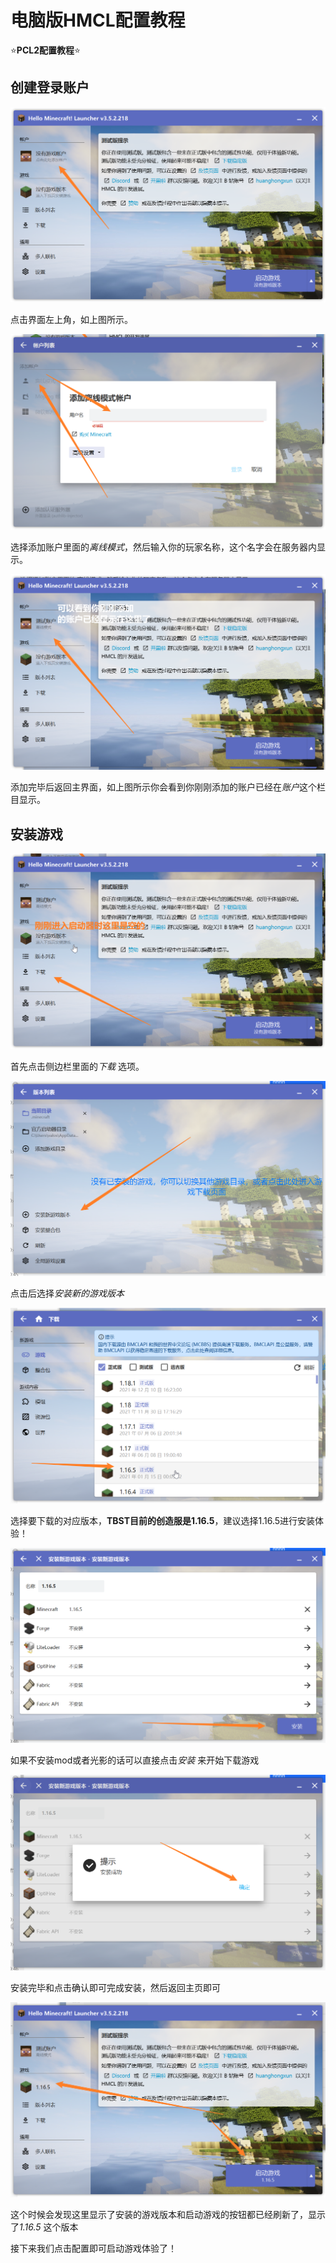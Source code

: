 # 电脑版HMCL配置教程

⭐**PCL2配置教程**⭐

## 创建登录账户

![1](%E7%94%B5%E8%84%91%E7%89%88%E9%85%8D%E7%BD%AE%E6%95%99%E7%A8%8B.assets/1.png)

点击界面左上角，如上图所示。

![image-20220209111048637](%E7%94%B5%E8%84%91%E7%89%88%E9%85%8D%E7%BD%AE%E6%95%99%E7%A8%8B.assets/image-20220209111048637.png)

选择添加账户里面的*离线模式*，然后输入你的玩家名称，这个名字会在服务器内显示。

![image-20220209111441012](%E7%94%B5%E8%84%91%E7%89%88%E9%85%8D%E7%BD%AE%E6%95%99%E7%A8%8B.assets/image-20220209111441012.png)

添加完毕后返回主界面，如上图所示你会看到你刚刚添加的账户已经在*账户*这个栏目显示。

## 安装游戏

![image-20220209111515355](%E7%94%B5%E8%84%91%E7%89%88%E9%85%8D%E7%BD%AE%E6%95%99%E7%A8%8B.assets/image-20220209111515355.png)

首先点击侧边栏里面的*下载* 选项。

![image-20220209204616233](%E7%94%B5%E8%84%91%E7%89%88%E9%85%8D%E7%BD%AE%E6%95%99%E7%A8%8B.assets/image-20220209204616233.png)

点击后选择*安装新的游戏版本*  

![image-20220209204715831](%E7%94%B5%E8%84%91%E7%89%88%E9%85%8D%E7%BD%AE%E6%95%99%E7%A8%8B.assets/image-20220209204715831.png)

选择要下载的对应版本，**TBST目前的创造服是1.16.5**，建议选择1.16.5进行安装体验！

![image-20220209204755174](%E7%94%B5%E8%84%91%E7%89%88%E9%85%8D%E7%BD%AE%E6%95%99%E7%A8%8B.assets/image-20220209204755174.png)

如果不安装mod或者光影的话可以直接点击*安装* 来开始下载游戏

![image-20220209204935574](%E7%94%B5%E8%84%91%E7%89%88%E9%85%8D%E7%BD%AE%E6%95%99%E7%A8%8B.assets/image-20220209204935574.png)

安装完毕和点击确认即可完成安装，然后返回主页即可

![image-20220209205020141](%E7%94%B5%E8%84%91%E7%89%88%E9%85%8D%E7%BD%AE%E6%95%99%E7%A8%8B.assets/image-20220209205020141.png)

这个时候会发现这里显示了安装的游戏版本和启动游戏的按钮都已经刷新了，显示了*1.16.5* 这个版本

接下来我们点击配置即可启动游戏体验了！
